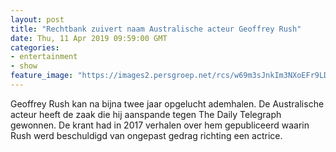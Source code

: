 ```yaml
---
layout: post
title: "Rechtbank zuivert naam Australische acteur Geoffrey Rush"
date: Thu, 11 Apr 2019 09:59:00 GMT
categories: 
- entertainment 
- show 
feature_image: "https://images2.persgroep.net/rcs/w69m3sJnkIm3NXoEFr9LDnk4n80/diocontent/145295009/_fitwidth/400/?appId=21791a8992982cd8da851550a453bd7f&quality=0.7"
---
```


Geoffrey Rush kan na bijna twee jaar opgelucht ademhalen. De Australische acteur heeft de zaak die hij aanspande tegen The Daily Telegraph gewonnen. De krant had in 2017 verhalen over hem gepubliceerd waarin Rush werd beschuldigd van ongepast gedrag richting een actrice.
